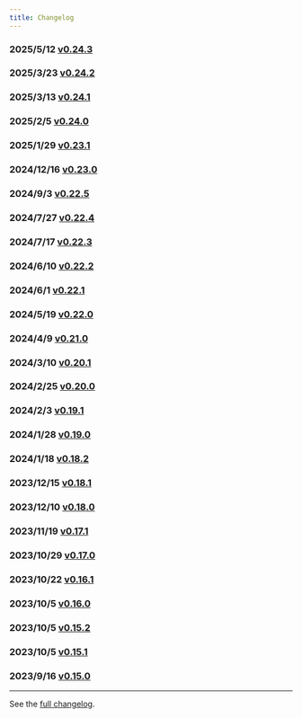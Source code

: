 ```yaml
---
title: Changelog
---
```


### 2025/5/12 [v0.24.3](/changelog/0-24-2)

### 2025/3/23 [v0.24.2](/changelog/0-24-2)

### 2025/3/13 [v0.24.1](/changelog/0-24-1)

### 2025/2/5 [v0.24.0](/changelog/0-24-0)

### 2025/1/29 [v0.23.1](/changelog/0-23-1)

### 2024/12/16 [v0.23.0](/changelog/0-23-0)

### 2024/9/3 [v0.22.5](/changelog/0-22-5)

### 2024/7/27 [v0.22.4](/changelog/0-22-4)

### 2024/7/17 [v0.22.3](/changelog/0-22-3)

### 2024/6/10 [v0.22.2](/changelog/0-22-2)

### 2024/6/1 [v0.22.1](/changelog/0-22-1)

### 2024/5/19 [v0.22.0](/changelog/0-22-0)

### 2024/4/9 [v0.21.0](/changelog/0-21-0)

### 2024/3/10 [v0.20.1](/changelog/0-20-1)

### 2024/2/25 [v0.20.0](/changelog/0-20-0)

### 2024/2/3 [v0.19.1](/changelog/0-19-1)

### 2024/1/28 [v0.19.0](/changelog/0-19-0)

### 2024/1/18 [v0.18.2](/changelog/0-18-2)

### 2023/12/15 [v0.18.1](/changelog/0-18-1)

### 2023/12/10 [v0.18.0](/changelog/0-18-0)

### 2023/11/19 [v0.17.1](/changelog/0-17-1)

### 2023/10/29 [v0.17.0](/changelog/0-17-0)

### 2023/10/22 [v0.16.1](/changelog/0-16-1)

### 2023/10/5 [v0.16.0](/changelog/0-16-0)

### 2023/10/5 [v0.15.2](/changelog/0-15-2)

### 2023/10/5 [v0.15.1](/changelog/0-15-1)

### 2023/9/16 [v0.15.0](/changelog/0-15-0)

---

See the [full changelog](https://github.com/usememos/memos/releases).
